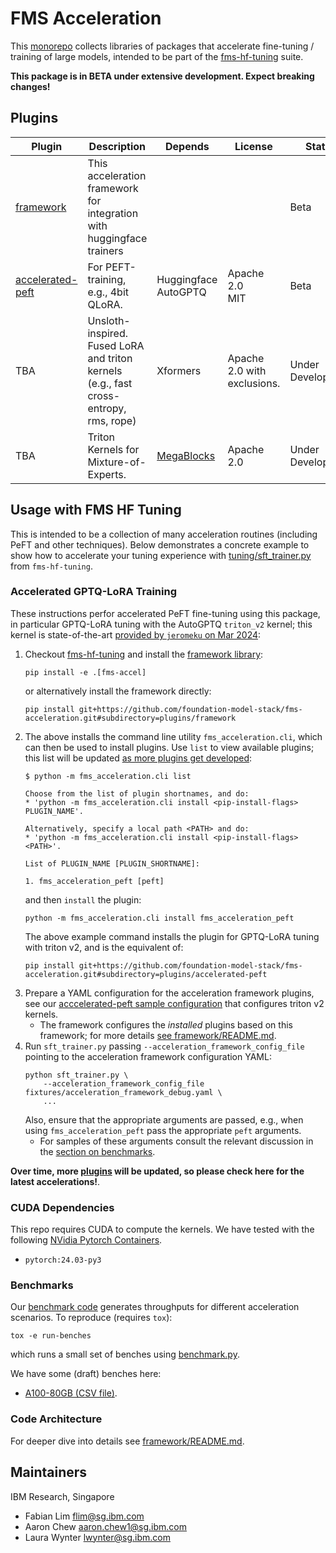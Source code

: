 # FMS Acceleration

This [monorepo](https://github.com/tweag/python-monorepo-example) collects libraries of packages that accelerate fine-tuning / training of large models, 
intended to be part of the [fms-hf-tuning](https://github.com/foundation-model-stack/fms-hf-tuning) suite.

**This package is in BETA under extensive development. Expect breaking changes!**

## Plugins

Plugin | Description | Depends | License | Status
--|--|--|--|--
[framework](./plugins/framework/README.md) | This acceleration framework for integration with huggingface trainers | | | Beta
[accelerated-peft](./plugins/accelerated-peft/README.md) | For PEFT-training, e.g., 4bit QLoRA. | Huggingface<br>AutoGPTQ | Apache 2.0<br>MIT | Beta
 TBA | Unsloth-inspired. Fused LoRA and triton kernels (e.g., fast cross-entropy, rms, rope) | Xformers | Apache 2.0 with exclusions. | Under Development
 TBA | Triton Kernels for Mixture-of-Experts. | [MegaBlocks](https://github.com/databricks/megablocks) | Apache 2.0 | Under Development

## Usage with FMS HF Tuning

This is intended to be a collection of many acceleration routines (including PeFT and other techniques). Below demonstrates a concrete example to show how to accelerate your tuning experience with [tuning/sft_trainer.py](https://github.com/foundation-model-stack/fms-hf-tuning/blob/main/tuning/sft_trainer.py) from `fms-hf-tuning`.

### Accelerated GPTQ-LoRA Training

These instructions perfor accelerated PeFT fine-tuning using this package, in particular GPTQ-LoRA tuning with the AutoGPTQ `triton_v2` kernel; this kernel is state-of-the-art [provided by `jeromeku` on Mar 2024](https://github.com/AutoGPTQ/AutoGPTQ/pull/596):
1. Checkout [fms-hf-tuning](https://github.com/foundation-model-stack/fms-hf-tuning) and install the [framework library](./plugins/framework):
    ```
    pip install -e .[fms-accel]
    ```
    or alternatively install the framework directly:
    ```
    pip install git+https://github.com/foundation-model-stack/fms-acceleration.git#subdirectory=plugins/framework
    ```
3. The above installs the command line utility `fms_acceleration.cli`, which can then be used to install plugins. Use `list` to view available plugins; this list will be updated [as more plugins get developed](#plugins):
    ```
    $ python -m fms_acceleration.cli list

    Choose from the list of plugin shortnames, and do:
    * 'python -m fms_acceleration.cli install <pip-install-flags> PLUGIN_NAME'.

    Alternatively, specify a local path <PATH> and do:
    * 'python -m fms_acceleration.cli install <pip-install-flags> <PATH>'.

    List of PLUGIN_NAME [PLUGIN_SHORTNAME]:

    1. fms_acceleration_peft [peft]
    ```
    and then `install` the plugin:
    ```
    python -m fms_acceleration.cli install fms_acceleration_peft
    ```
    The above example command installs the plugin for GPTQ-LoRA tuning with triton v2, and is the equivalent of:
    ```
    pip install git+https://github.com/foundation-model-stack/fms-acceleration.git#subdirectory=plugins/accelerated-peft
    ```
4. Prepare a YAML configuration for the acceleration framework plugins, see our [acccelerated-peft sample configuration](sample-configurations/accelerated-peft-autogptq-sample-configuration.yaml) that configures triton v2 kernels.
    * The framework configures the *installed* plugins based on this framework; for more details [see framework/README.md](./plugins/framework/README.md#configuration-of-plugins).
5. Run `sft_trainer.py` passing `--acceleration_framework_config_file` pointing to the acceleration framework configuration YAML:
    ```
    python sft_trainer.py \
    	--acceleration_framework_config_file fixtures/acceleration_framework_debug.yaml \
        ...
    ```
    Also, ensure that the appropriate arguments are passed, e.g., when using `fms_acceleration_peft` pass the appropriate `peft` arguments. 
      * For samples of these arguments consult the relevant discussion in the [section on benchmarks](#benchmarks).

**Over time, more [plugins](#plugins) will be updated, so please check here for the latest accelerations!**.

### CUDA Dependencies

This repo requires CUDA to compute the kernels. We have tested with the following [NVidia Pytorch Containers](https://docs.nvidia.com/deeplearning/frameworks/support-matrix/index.html).
- `pytorch:24.03-py3`

### Benchmarks

Our [benchmark code](./scripts/benchmarks) generates throughputs for different acceleration scenarios. To reproduce (requires `tox`):

```
tox -e run-benches
```
which runs a small set of benches using [benchmark.py](./scripts/benchmarks/benchmark.py).

We have some (draft) benches here:
- [A100-80GB (CSV file)](./scripts/benchmarks/summary.csv).

### Code Architecture

For deeper dive into details see [framework/README.md](./plugins/framework/README.md).


## Maintainers

IBM Research, Singapore
- Fabian Lim flim@sg.ibm.com
- Aaron Chew aaron.chew1@sg.ibm.com
- Laura Wynter lwynter@sg.ibm.com
